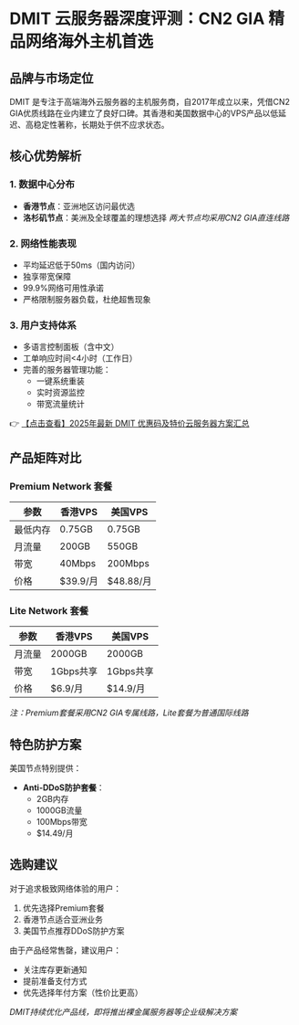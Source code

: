 # DMIT 云服务器深度评测：CN2 GIA 精品网络海外主机首选

## 品牌与市场定位
DMIT 是专注于高端海外云服务器的主机服务商，自2017年成立以来，凭借CN2 GIA优质线路在业内建立了良好口碑。其香港和美国数据中心的VPS产品以低延迟、高稳定性著称，长期处于供不应求状态。

## 核心优势解析
### 1. 数据中心分布
- **香港节点**：亚洲地区访问最优选
- **洛杉矶节点**：美洲及全球覆盖的理想选择
*两大节点均采用CN2 GIA直连线路*

### 2. 网络性能表现
- 平均延迟低于50ms（国内访问）
- 独享带宽保障
- 99.9%网络可用性承诺
- 严格限制服务器负载，杜绝超售现象

### 3. 用户支持体系
- 多语言控制面板（含中文）
- 工单响应时间<4小时（工作日）
- 完善的服务器管理功能：
  - 一键系统重装
  - 实时资源监控
  - 带宽流量统计

👉 [【点击查看】2025年最新 DMIT 优惠码及特价云服务器方案汇总](https://bit.ly/dmit_coupon)

## 产品矩阵对比
### Premium Network 套餐
| 参数        | 香港VPS       | 美国VPS       |
|------------|-------------|-------------|
| 最低内存    | 0.75GB      | 0.75GB      |
| 月流量      | 200GB       | 550GB       |
| 带宽        | 40Mbps      | 200Mbps     |
| 价格        | $39.9/月    | $48.88/月   |

### Lite Network 套餐
| 参数        | 香港VPS       | 美国VPS       |
|------------|-------------|-------------|
| 月流量      | 2000GB      | 2000GB      |
| 带宽        | 1Gbps共享    | 1Gbps共享    |
| 价格        | $6.9/月     | $14.9/月    |

*注：Premium套餐采用CN2 GIA专属线路，Lite套餐为普通国际线路*

## 特色防护方案
美国节点特别提供：
- **Anti-DDoS防护套餐**：
  - 2GB内存
  - 1000GB流量
  - 100Mbps带宽
  - $14.49/月

## 选购建议
对于追求极致网络体验的用户：
1. 优先选择Premium套餐
2. 香港节点适合亚洲业务
3. 美国节点推荐DDoS防护方案

由于产品经常售罄，建议用户：
- 关注库存更新通知
- 提前准备支付方式
- 优先选择年付方案（性价比更高）

*DMIT持续优化产品线，即将推出裸金属服务器等企业级解决方案*
